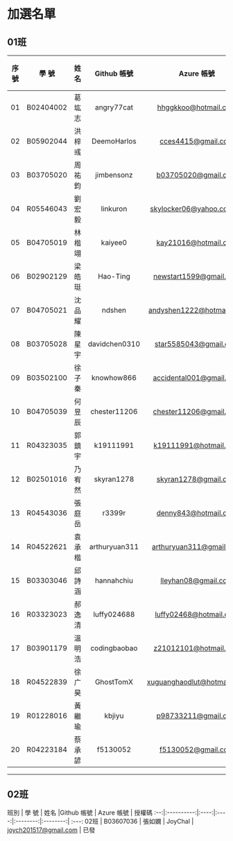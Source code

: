 # 加選名單

## 01班

序號 | 學      號 | 姓名 | Github 帳號 | Azure 帳號 | 授權碼
:--:|:----------:|:----:|:--------:|:--------:| :---:
01 | B02404002 | 葛竑志 | angry77cat	| hhggkkoo@hotmail.com | 已發
02 | B05902044 | 洪梓彧 | DeemoHarlos	| cces4415@gmail.com | 已發
03 | B03705020 | 周祐鈞 | jimbensonz	| b03705020@gmail.com | 已發
04 | R05546043 | 劉宏毅 | linkuron | skylocker06@yahoo.com.tw | 已發
05 | B04705019 | 林楷翊 | kaiyee0 | kay21016@hotmail.com | 已發
06 | B02902129 | 梁皓珽 | Hao-Ting | newstart1599@gmail.com | 已發
07 | B04705021 | 沈品耀 | ndshen | andyshen1222@hotmail.com| 已發
08 | B03705028 | 陳星宇 | davidchen0310  | star5585043@gmail.com | 已發
09 | B03502100 | 徐子秦 | knowhow866 | accidental001@gmail.com | 已發
10 | B04705039 | 何昱辰 | chester11206 | chester11206@gmail.com | 已發
11 | R04323035 | 郭鎮宇 | k19111991 | k19111991@hotmail.com | 已發
12 | B02501016 | 乃宥然 | skyran1278	| skyran1278@gmail.com | 已發
13 | R04543036 | 張庭岳 | r3399r | denny843@hotmail.com | 已發
14 | R04522621 | 袁承楷 | arthuryuan311 | arthuryuan311@gmail.com | 已發
15 | B03303046 | 邱詩涵 | hannahchiu	| lleyhan08@gmail.com | 已發
16 | R03323023 | 郝逸清 | luffy024688	| luffy02468@hotmail.com | 已發
17 | B03901179 | 溫明浩 | codingbaobao | z21012101@hotmail.com | 已發
18 | R04522839 | 徐广昊 | GhostTomX | xuguanghaodlut@hotmail.com | 已發
19 | R01228016 | 黃繼瑜 | kbjiyu | p98733211@gmail.com | 已發
20 | R04223184 | 蔡承諺 | f5130052 | f5130052@gmail.com | 已發


---

## 02班
班別 | 學      號 | 姓名  |Github 帳號 | Azure 帳號 | 授權碼
:--:|:----------:|:----:|:----:|:--------:|:--------:| :---:
02班 | B03607036 | 張如嫻 | JoyChal | joych201517@gmail.com | 已發
